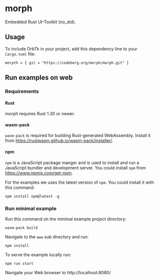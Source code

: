 # morph

Embedded Rust UI-Toolkit (no_std).

## Usage

To include OrbTk in your project, add this dependency
line to your `Cargo.toml` file:

```text
morpth = { git = "https://codeberg.org/morph/morph.git" }
```

## Run examples on web

### Requirements

#### Rust

morph requires Rust 1.30 or newer.

#### wasm-pack

`wasm-pack` is required for building Rust-generated WebAssembly. Install it from https://rustwasm.github.io/wasm-pack/installer/.

#### npm

`npm` is a JavaScript package manger and is used to install and run a JavaScript bundler and development server. You could install `npm` from https://www.npmjs.com/get-npm.

For the examples we uses the latest version of `npm`. You could install it with this command:

```shell
npm install npm@latest -g
```

### Run minimal example

Run this command on the minimal example project directory:  

```shell
wasm-pack build
```

Navigate to the `www` sub directory and run:

```shell
npm install
```

To serve the example locally run:

```shell
npm run start
```

Navigate your Web browser to http://localhost:8080/